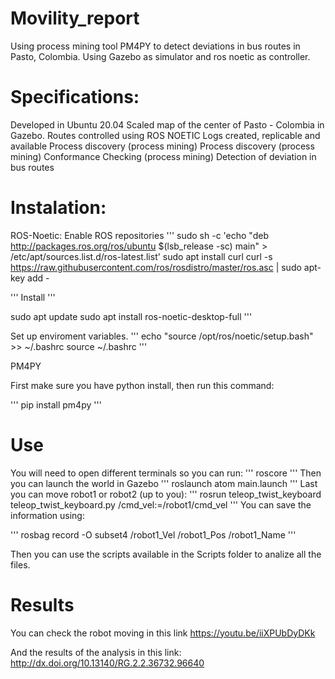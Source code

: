# Movility_report
Using process mining tool PM4PY to detect deviations in bus routes in Pasto, Colombia. Using Gazebo as simulator and ros noetic as controller.

# Specifications:

Developed in Ubuntu 20.04
Scaled map of the center of Pasto - Colombia in Gazebo.
Routes controlled using ROS NOETIC
Logs created, replicable and available
Process discovery (process mining)
Process discovery (process mining)
Conformance Checking (process mining)
Detection of deviation in bus routes

# Instalation:
ROS-Noetic:
Enable ROS repositories
'''
sudo sh -c 'echo "deb http://packages.ros.org/ros/ubuntu $(lsb_release -sc) main" > /etc/apt/sources.list.d/ros-latest.list'
sudo apt install curl
curl -s https://raw.githubusercontent.com/ros/rosdistro/master/ros.asc | sudo apt-key add -

'''
Install
'''

sudo apt update
sudo apt install ros-noetic-desktop-full
'''

Set up enviroment variables.
'''
echo "source /opt/ros/noetic/setup.bash" >> ~/.bashrc
source ~/.bashrc
'''

PM4PY

First make sure you have python install, then run this command:

'''
pip install pm4py
'''

# Use

You will need to open different terminals so you can run:
'''
roscore
'''
Then you can launch the world in Gazebo
'''
roslaunch atom main.launch
'''
Last you can move robot1 or robot2 (up to you): 
'''
rosrun teleop_twist_keyboard teleop_twist_keyboard.py /cmd_vel:=/robot1/cmd_vel
'''
You can save the information using:

'''
rosbag record -O subset4  /robot1_Vel /robot1_Pos /robot1_Name
'''

Then you can use the scripts available in the Scripts folder to analize all the files.

# Results
You can check the robot moving in this link https://youtu.be/iiXPUbDyDKk

And the results of the analysis in this link: http://dx.doi.org/10.13140/RG.2.2.36732.96640

